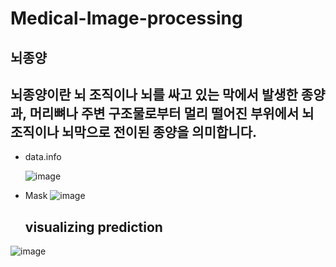 # Medical-Image-processing
## **뇌종양**
## **뇌종양이란 뇌 조직이나 뇌를 싸고 있는 막에서 발생한 종양과, 머리뼈나 주변 구조물로부터 멀리 떨어진 부위에서 뇌 조직이나 뇌막으로 전이된 종양을 의미합니다.**



* data.info

  ![image](https://github.com/lim4373/Medical-Image-processing/assets/114973162/0a12e063-5b54-420c-87b2-65b575318323)

* Mask
  ![image](https://github.com/lim4373/Medical-Image-processing/assets/114973162/f92cc49b-5ac0-42dc-8fa3-77e3d0ac4e2e)



  ## visualizing prediction
![image](https://github.com/lim4373/Medical-Image-processing/assets/114973162/a4dde30b-30d2-486f-aa1c-e3aff3c3baf3)
